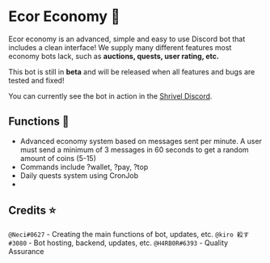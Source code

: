 # Ecor Economy 🚀

Ecor economy is an advanced, simple and easy to use Discord bot that includes a clean interface! We supply many different features most economy bots lack, such as **auctions, quests, user rating, etc.**

This bot is still in __beta__ and will be released when all features and bugs are tested and fixed!

You can currently see the bot in action in the [Shrivel Discord](https://discord.gg/shrivel).

## Functions 🍂
- Advanced economy system based on messages sent per minute. A user must send a minimum of 3 messages in 60 seconds to get a random amount of coins (5-15)
- Commands include ?wallet, ?pay, ?top
- Daily quests system using CronJob
- 


## Credits ⭐
`@Neci#0627` - Creating the main functions of bot, updates, etc.
`@kiro 殺す#3080` - Bot hosting, backend, updates, etc.
`@H4RB0R#6393` - Quality Assurance
